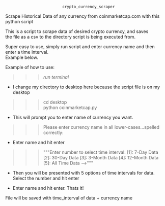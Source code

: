                              crypto_currency_scraper
                            
                            
Scrape Historical Data of any currency from coinmarketcap.com with this python script<br>

This is a script to scrape data of desired crypto currency, and saves <br>
the file as a csv to the directory script is being executed from.<br>

Super easy to use, simply run script and enter currency name and then enter a time interval.<br>
Example below. <br> 





Example of how to use: <br>
>>> *run terminal*<br>

- I change my directory to desktop here because the script file is on my desktop

>>> cd desktop<br>
>>> python coinmarketcap.py<br>

- This will prompt you to enter name of currency you want.<br>

>>>Please enter currency name in all lower-cases...spelled correctly: <br>

- Enter name and hit enter

>>>"""Enter number to select time interval:
                                [1]: 7-Day Data
                                [2]: 30-Day Data
                                [3]: 3-Month Data
                                [4]: 12-Month Data
                                [5]: All Time Data -->"""

- Then you will be presented with 5 options of time intervals for data. Select the number and hit enter


- Enter name and hit enter. Thats it!<br>

File will be saved with time_interval of data + currency name


